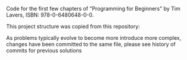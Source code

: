 Code for the first few chapters of "Programming for Beginners" by Tim Lavers, ISBN: 978-0-6480648-0-0.

This project structure was copied from this repository:

As problems typically evolve to become more introduce more complex, changes have been committed to the same file, please see history of commits for previous solutions
